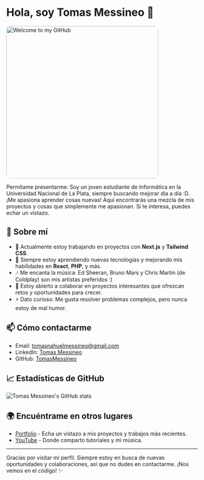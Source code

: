# Hola, soy Tomas Messineo 👋

<img src="https://i.imgur.com/Sy9lHrz.png" alt="Welcome to my GitHub" width="400" style="border-radius: 10px"/>

Permítame presentarme: Soy un joven estudiante de Informática en la Universidad Nacional de La Plata, siempre buscando mejorar día a día :D. ¡Me apasiona aprender cosas nuevas! Aquí encontrarás una mezcla de mis proyectos y cosas que simplemente me apasionan. Si te interesa, puedes echar un vistazo.

## 🚀 Sobre mí
- 🔭 Actualmente estoy trabajando en proyectos con **Next.js** y **Tailwind CSS**.
- 🌱 Siempre estoy aprendiendo nuevas tecnologías y mejorando mis habilidades en **React**, **PHP**, y más.
- 🎶 Me encanta la música: Ed Sheeran, Bruno Mars y Chris Martin (de Coldplay) son mis artistas preferidos :)
- 🎯 Estoy abierto a colaborar en proyectos interesantes que ofrezcan retos y oportunidades para crecer.
- ⚡ Dato curioso: Me gusta resolver problemas complejos, pero nunca estoy de mal humor.

## 📫 Cómo contactarme
- Email: tomasnahuelmessineo@gmail.com
- LinkedIn: [Tomas Messineo](https://www.linkedin.com/in/tomasmessineo/)
- GitHub: [TomasMessineo](https://github.com/TomasMessineo)

## 📈 Estadísticas de GitHub
![Tomas Messineo's GitHub stats](https://github-readme-stats.vercel.app/api?username=TomasMessineo&show_icons=true&theme=radical)

## 🌍 Encuéntrame en otros lugares
- [Portfolio](https://tomasmessineo.com) - Echa un vistazo a mis proyectos y trabajos más recientes.
- [YouTube](https://youtube.com/tomasmessineo) - Donde comparto tutoriales y mi música.

---

Gracias por visitar mi perfil. Siempre estoy en busca de nuevas oportunidades y colaboraciones, así que no dudes en contactarme. ¡Nos vemos en el código! ✨
